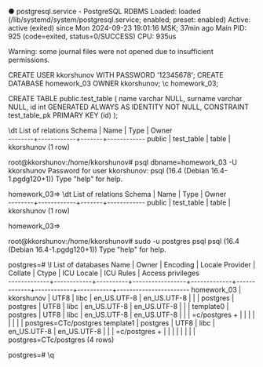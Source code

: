 ● postgresql.service - PostgreSQL RDBMS
     Loaded: loaded (/lib/systemd/system/postgresql.service; enabled; preset: enabled)
     Active: active (exited) since Mon 2024-09-23 19:01:16 MSK; 37min ago
   Main PID: 925 (code=exited, status=0/SUCCESS)
        CPU: 935us

Warning: some journal files were not opened due to insufficient permissions.

CREATE USER kkorshunov WITH PASSWORD '12345678';
CREATE DATABASE homework_03 OWNER kkorshunov;
\c homework_03;

CREATE TABLE public.test_table (
        name varchar NULL,
        surname varchar NULL,
        id int GENERATED ALWAYS AS IDENTITY NOT NULL,
        CONSTRAINT test_table_pk PRIMARY KEY (id)
);

\dt
            List of relations
 Schema |    Name    | Type  |   Owner    
--------+------------+-------+------------
 public | test_table | table | kkorshunov
(1 row)


root@kkorshunov:/home/kkorshunov# psql dbname=homework_03 -U kkorshunov
Password for user kkorshunov: 
psql (16.4 (Debian 16.4-1.pgdg120+1))
Type "help" for help.

homework_03=> \dt
            List of relations
 Schema |    Name    | Type  |   Owner    
--------+------------+-------+------------
 public | test_table | table | kkorshunov
(1 row)

homework_03=> 


root@kkorshunov:/home/kkorshunov# sudo -u postgres psql
psql (16.4 (Debian 16.4-1.pgdg120+1))
Type "help" for help.

postgres=# \l
                                                         List of databases
    Name     |   Owner    | Encoding | Locale Provider |   Collate   |    Ctype    | ICU Locale | ICU Rules |   Access privileges   
-------------+------------+----------+-----------------+-------------+-------------+------------+-----------+-----------------------
 homework_03 | kkorshunov | UTF8     | libc            | en_US.UTF-8 | en_US.UTF-8 |            |           | 
 postgres    | postgres   | UTF8     | libc            | en_US.UTF-8 | en_US.UTF-8 |            |           | 
 template0   | postgres   | UTF8     | libc            | en_US.UTF-8 | en_US.UTF-8 |            |           | =c/postgres          +
             |            |          |                 |             |             |            |           | postgres=CTc/postgres
 template1   | postgres   | UTF8     | libc            | en_US.UTF-8 | en_US.UTF-8 |            |           | =c/postgres          +
             |            |          |                 |             |             |            |           | postgres=CTc/postgres
(4 rows)

postgres=# \q
